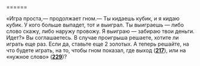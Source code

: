 ======

«Игра проста,— продолжает гном.— Ты кидаешь кубик, и я кидаю кубик. У кого больше выпадет, тот и выиграл. Ты выиграешь — либо слово скажу, либо наружу провожу. Я выиграю — забираю твои деньги. Идет?» Вы соглашаетесь. В случае проигрыша решаете, хотите ли играть еще раз. Если да, ставьте еще 2 золотых. А теперь решайте, на что будете играть, на то, чтобы гном показал, где выход ([**217**](#n_217)), или на «нужное слово» ([**229**](#n_229))?

